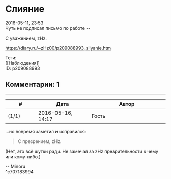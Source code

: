 Слияние
=======

  
2016-05-11, 23:53  
 Чуть не подписал письмо по работе --   
   
 С уважением, zHz.   
  
<https://diary.ru/~zHz00/p209088993_sliyanie.htm>  
  
Теги:  
[[Наблюдения]]  
ID: p209088993  


Комментарии: 1
--------------

  


---



|         #         |              Дата              |                     Автор                     |           ID           |
| --- | --- | --- | --- |
| (1/1) | 2016-05-16, 14:17 | Гость | c707183994 |

  
 …но вовремя заметил и исправился:   
   
 > С презрением, zHz.   
   
 (Нет, это всё шутки ради. Не замечал за zHz презрительности к чему или кому-либо.)   
   
 -- Minoru   
 ^c707183994